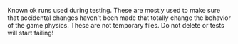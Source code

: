 Known ok runs used during testing. These are mostly used to make sure that accidental changes haven't been made that 
totally change the behavior of the game physics. These are not temporary files. Do not delete or tests will start 
failing!